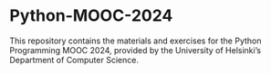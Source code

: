 # Python-MOOC-2024
This repository contains the materials and exercises for the Python Programming MOOC 2024, provided by the University of Helsinki’s Department of Computer Science.
